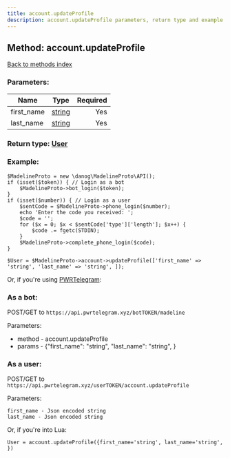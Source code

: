 ```yaml
---
title: account.updateProfile
description: account.updateProfile parameters, return type and example
---
```

## Method: account.updateProfile  
[Back to methods index](index.md)


### Parameters:

| Name     |    Type       | Required |
|----------|:-------------:|---------:|
|first\_name|[string](../types/string.md) | Yes|
|last\_name|[string](../types/string.md) | Yes|


### Return type: [User](../types/User.md)

### Example:


```
$MadelineProto = new \danog\MadelineProto\API();
if (isset($token)) { // Login as a bot
    $MadelineProto->bot_login($token);
}
if (isset($number)) { // Login as a user
    $sentCode = $MadelineProto->phone_login($number);
    echo 'Enter the code you received: ';
    $code = '';
    for ($x = 0; $x < $sentCode['type']['length']; $x++) {
        $code .= fgetc(STDIN);
    }
    $MadelineProto->complete_phone_login($code);
}

$User = $MadelineProto->account->updateProfile(['first_name' => 'string', 'last_name' => 'string', ]);
```

Or, if you're using [PWRTelegram](https://pwrtelegram.xyz):

### As a bot:

POST/GET to `https://api.pwrtelegram.xyz/botTOKEN/madeline`

Parameters:

* method - account.updateProfile
* params - {"first_name": "string", "last_name": "string", }



### As a user:

POST/GET to `https://api.pwrtelegram.xyz/userTOKEN/account.updateProfile`

Parameters:

```
first_name - Json encoded string
last_name - Json encoded string

```

Or, if you're into Lua:

```
User = account.updateProfile({first_name='string', last_name='string', })
```

